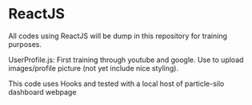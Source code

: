 # ReactJS
All codes using ReactJS will be dump in this repository for training purposes. 

UserProfile.js: First training through youtube and google. Use to upload images/profile picture (not yet include nice styling).

This code uses Hooks and tested with a local host of particle-silo dashboard webpage 
